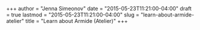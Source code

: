 +++
author = "Jenna Simeonov"
date = "2015-05-23T11:21:00-04:00"
draft = true
lastmod = "2015-05-23T11:21:00-04:00"
slug = "learn-about-armide-atelier"
title = "Learn about Armide (Atelier)"
+++


